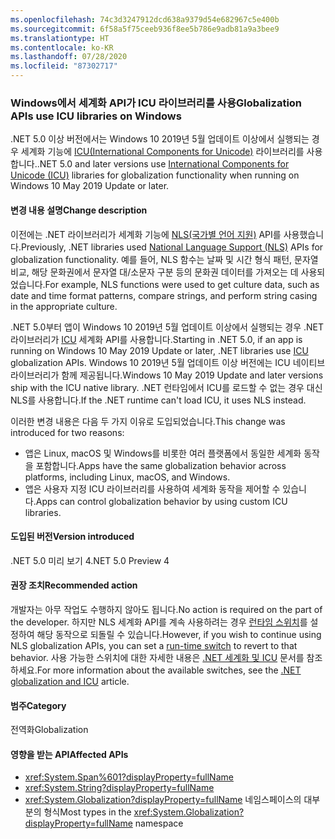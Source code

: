 ```yaml
---
ms.openlocfilehash: 74c3d3247912dcd638a9379d54e682967c5e400b
ms.sourcegitcommit: 6f58a5f75ceeb936f8ee5b786e9adb81a9a3bee9
ms.translationtype: HT
ms.contentlocale: ko-KR
ms.lasthandoff: 07/28/2020
ms.locfileid: "87302717"
---
```

### <a name="globalization-apis-use-icu-libraries-on-windows"></a><span data-ttu-id="0d7fa-101">Windows에서 세계화 API가 ICU 라이브러리를 사용</span><span class="sxs-lookup"><span data-stu-id="0d7fa-101">Globalization APIs use ICU libraries on Windows</span></span>

<span data-ttu-id="0d7fa-102">.NET 5.0 이상 버전에서는 Windows 10 2019년 5월 업데이트 이상에서 실행되는 경우 세계화 기능에 [ICU(International Components for Unicode)](http://site.icu-project.org/home) 라이브러리를 사용합니다.</span><span class="sxs-lookup"><span data-stu-id="0d7fa-102">.NET 5.0 and later versions use [International Components for Unicode (ICU)](http://site.icu-project.org/home) libraries for globalization functionality when running on Windows 10 May 2019 Update or later.</span></span>

#### <a name="change-description"></a><span data-ttu-id="0d7fa-103">변경 내용 설명</span><span class="sxs-lookup"><span data-stu-id="0d7fa-103">Change description</span></span>

<span data-ttu-id="0d7fa-104">이전에는 .NET 라이브러리가 세계화 기능에 [NLS(국가별 언어 지원)](/windows/win32/intl/national-language-support) API를 사용했습니다.</span><span class="sxs-lookup"><span data-stu-id="0d7fa-104">Previously, .NET libraries used [National Language Support (NLS)](/windows/win32/intl/national-language-support) APIs for globalization functionality.</span></span> <span data-ttu-id="0d7fa-105">예를 들어, NLS 함수는 날짜 및 시간 형식 패턴, 문자열 비교, 해당 문화권에서 문자열 대/소문자 구분 등의 문화권 데이터를 가져오는 데 사용되었습니다.</span><span class="sxs-lookup"><span data-stu-id="0d7fa-105">For example, NLS functions were used to get culture data, such as date and time format patterns, compare strings, and perform string casing in the appropriate culture.</span></span>

<span data-ttu-id="0d7fa-106">.NET 5.0부터 앱이 Windows 10 2019년 5월 업데이트 이상에서 실행되는 경우 .NET 라이브러리가 [ICU](http://site.icu-project.org/home) 세계화 API를 사용합니다.</span><span class="sxs-lookup"><span data-stu-id="0d7fa-106">Starting in .NET 5.0, if an app is running on Windows 10 May 2019 Update or later, .NET libraries use [ICU](http://site.icu-project.org/home) globalization APIs.</span></span> <span data-ttu-id="0d7fa-107">Windows 10 2019년 5월 업데이트 이상 버전에는 ICU 네이티브 라이브러리가 함께 제공됩니다.</span><span class="sxs-lookup"><span data-stu-id="0d7fa-107">Windows 10 May 2019 Update and later versions ship with the ICU native library.</span></span> <span data-ttu-id="0d7fa-108">.NET 런타임에서 ICU를 로드할 수 없는 경우 대신 NLS를 사용합니다.</span><span class="sxs-lookup"><span data-stu-id="0d7fa-108">If the .NET runtime can't load ICU, it uses NLS instead.</span></span>

<span data-ttu-id="0d7fa-109">이러한 변경 내용은 다음 두 가지 이유로 도입되었습니다.</span><span class="sxs-lookup"><span data-stu-id="0d7fa-109">This change was introduced for two reasons:</span></span>

- <span data-ttu-id="0d7fa-110">앱은 Linux, macOS 및 Windows를 비롯한 여러 플랫폼에서 동일한 세계화 동작을 포함합니다.</span><span class="sxs-lookup"><span data-stu-id="0d7fa-110">Apps have the same globalization behavior across platforms, including Linux, macOS, and Windows.</span></span>
- <span data-ttu-id="0d7fa-111">앱은 사용자 지정 ICU 라이브러리를 사용하여 세계화 동작을 제어할 수 있습니다.</span><span class="sxs-lookup"><span data-stu-id="0d7fa-111">Apps can control globalization behavior by using custom ICU libraries.</span></span>

#### <a name="version-introduced"></a><span data-ttu-id="0d7fa-112">도입된 버전</span><span class="sxs-lookup"><span data-stu-id="0d7fa-112">Version introduced</span></span>

<span data-ttu-id="0d7fa-113">.NET 5.0 미리 보기 4</span><span class="sxs-lookup"><span data-stu-id="0d7fa-113">.NET 5.0 Preview 4</span></span>

#### <a name="recommended-action"></a><span data-ttu-id="0d7fa-114">권장 조치</span><span class="sxs-lookup"><span data-stu-id="0d7fa-114">Recommended action</span></span>

<span data-ttu-id="0d7fa-115">개발자는 아무 작업도 수행하지 않아도 됩니다.</span><span class="sxs-lookup"><span data-stu-id="0d7fa-115">No action is required on the part of the developer.</span></span> <span data-ttu-id="0d7fa-116">하지만 NLS 세계화 API를 계속 사용하려는 경우 [런타임 스위치](../../../../docs/core/run-time-config/globalization.md#nls)를 설정하여 해당 동작으로 되돌릴 수 있습니다.</span><span class="sxs-lookup"><span data-stu-id="0d7fa-116">However, if you wish to continue using NLS globalization APIs, you can set a [run-time switch](../../../../docs/core/run-time-config/globalization.md#nls) to revert to that behavior.</span></span> <span data-ttu-id="0d7fa-117">사용 가능한 스위치에 대한 자세한 내용은 [.NET 세계화 및 ICU](/dotnet/standard/globalization-localization/globalization-icu) 문서를 참조하세요.</span><span class="sxs-lookup"><span data-stu-id="0d7fa-117">For more information about the available switches, see the [.NET globalization and ICU](/dotnet/standard/globalization-localization/globalization-icu) article.</span></span>

#### <a name="category"></a><span data-ttu-id="0d7fa-118">범주</span><span class="sxs-lookup"><span data-stu-id="0d7fa-118">Category</span></span>

<span data-ttu-id="0d7fa-119">전역화</span><span class="sxs-lookup"><span data-stu-id="0d7fa-119">Globalization</span></span>

#### <a name="affected-apis"></a><span data-ttu-id="0d7fa-120">영향을 받는 API</span><span class="sxs-lookup"><span data-stu-id="0d7fa-120">Affected APIs</span></span>

- <xref:System.Span%601?displayProperty=fullName>
- <xref:System.String?displayProperty=fullName>
- <span data-ttu-id="0d7fa-121"><xref:System.Globalization?displayProperty=fullName> 네임스페이스의 대부분의 형식</span><span class="sxs-lookup"><span data-stu-id="0d7fa-121">Most types in the <xref:System.Globalization?displayProperty=fullName> namespace</span></span>

<!--

#### Affected APIs

- ``T:System.Span`1``
- `T:System.String`
- `N:System.Globalization`

-->
